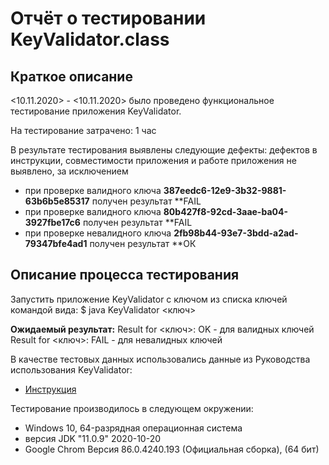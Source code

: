 # Отчёт о тестировании KeyValidator.class

## Краткое описание

<10.11.2020> - <10.11.2020> было проведено функциональное тестирование приложения KeyValidator.

На тестирование затрачено: 1 час

В результате тестирования выявлены следующие дефекты: дефектов в инструкции, совместимости приложения и работе приложения не выявлено, за исключением
* при проверке валидного ключа **387eedc6-12e9-3b32-9881-63b6b5e85317** получен результат **FAIL
* при проверке валидного ключа **80b427f8-92cd-3aae-ba04-3927fbe17c6** получен результат **FAIL
* при проверке невалидного ключа **2fb98b44-93e7-3bdd-a2ad-79347bfe4ad1** получен результат **ОК

## Описание процесса тестирования

Запустить приложение KeyValidator c ключом из списка ключей командой вида:  $ java KeyValidator <ключ>

**Ожидаемый результат:** 
Result for <ключ>: OK - для валидных ключей
Result for <ключ>: FAIL - для невалидных ключей

В качестве тестовых данных использовались данные из Руководства использования KeyValidator:
* [Инструкция](https://github.com/netology-code/javaqa-homeworks/blob/master/intro/user-manual.md)

Тестирование производилось в следующем окружении:
* Windows 10, 64-разрядная операционная система
* версия JDK "11.0.9" 2020-10-20
* Google Chrom Версия 86.0.4240.193 (Официальная сборка), (64 бит)
